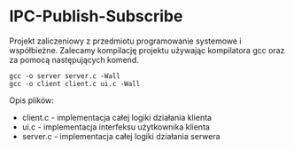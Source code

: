 # IPC-Publish-Subscribe
Projekt zaliczeniowy z przedmiotu programowanie systemowe i współbieżne.
Zalecamy kompilację projektu używając kompilatora gcc oraz za pomocą następujących komend.
```
gcc -o server server.c -Wall
gcc -o client client.c ui.c -Wall
```
Opis plików:
- client.c - implementacja całej logiki działania klienta
- ui.c - implementacja interfeksu użytkownika klienta
- server.c - implementacja całej logiki działania serwera
